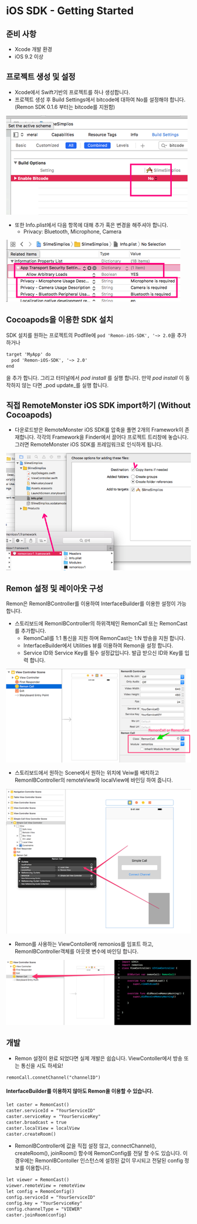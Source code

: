 # iOS SDK - Getting Started

## 준비 사항

* Xcode 개발 환경
* iOS 9.2 이상

## 프로젝트 생성 및 설정

* Xcode에서 Swift기반의 프로젝트를 하나 생성합니다.
* 프로젝트 생성 후 Build Settings에서 bitcode에 대하여 No를 설정해야 합니다. \(Remon SDK 0.1.6 부터는 bitcode를 지원함\)

![bitcode](../.gitbook/assets/ios_bitcode.png)

* 또한 Info.plist에서 다음 항목에 대해 추가 혹은 변경을 해주셔야 합니다.
  * Privacy: Bluetooth, Microphone, Camera

![settings](../.gitbook/assets/ios_buildsettings.png)

## Cocoapods을 이용한 SDK 설치

SDK 설치를 원하는 프로젝트의 Podfile에 `pod 'Remon-iOS-SDK', '~> 2.0`을 추가 하거나

```text
target 'MyApp' do
  pod 'Remon-iOS-SDK', '~> 2.0'
end
```

을 추가 합니다. 그리고 터미널에서 _pod install_ 를 실행 합니다. 만약 _pod install_ 이 동작하지 않는 다면 _pod update_를 실행 합니다.

## 직접 RemoteMonster iOS SDK import하기 \(Without Cocoapods\)

* 다운로드받은 RemoteMonster iOS SDK를 압축을 풀면 2개의 Framework이 존재합니다. 각각의 Framework을 Finder에서 끌어다 프로젝트 트리창에 놓습니다. 그러면 RemoteMonster iOS SDK를 프레임워크로 인식하게 됩니다.

![framework](../.gitbook/assets/ios_importframework.png)

## Remon 설정 및 레이아웃 구성

Remon은 RemonIBController를 이용하여 InterfaceBuilder를 이용한 설정이 가능 합니다.

* 스토리보드에 RemonIBController의 하위객체인 RemonCall 또는 RemonCast를 추가합니다.
  * RemonCall를 1:1 통신을 지원 하며 RemonCast는 1:N 방송을 지원 합니다.
  * InterfaceBuilder에서 Utilities 뷰를 이용하여 Remon을 설정 합니다.
  * Service ID와 Service Key를 필수 설정값입니다. 발급 받으신 ID와 Key를 입력 합니다.

![](../.gitbook/assets/basic_config.png)

* 스토리보드에서 원하는 Scene에서 원하는 위치에 Veiw를 배치하고 RemonIBController의 remoteView와 localView에 바인딩 하여 줍니다.

![](../.gitbook/assets/basic_config3.png)

* Remon를 사용하는 ViewContoller에 remonios를 임포트 하고, RemonIBController객체를 아웃렛 변수에 바인딩 합니다.

![](../.gitbook/assets/basic_config2.png)

## 개발

* Remon 설정이 완료 되었다면 실제 개발은 쉽습니다. ViewContoller에서 방송 또는 통신을 시도 하세요!

```text
remonCall.connetChannel("channelID")
```

#### InterfaceBuilder를 이용하지 않아도 Remon을 이용할 수 있습니다.

```text
let caster = RemonCast()
caster.serviceId = "YourServiceID"
caster.serviceKey = "YourServiceKey"
caster.broadcast = true
caster.localView = localView
caster.createRoom()
```

* RemonIBController에 값을 직접 설정 않고, connectChannel\(\), createRoom\(\), joinRoom\(\) 함수에 RemonConfig를 전달 할 수도 있습니다. 이 경우에는  RemonIBContoller 인스턴스에 설정된 값이 무시되고 전달된 config 정보를 이용합니다.

```text
let viewer = RemonCast()
viewer.remoteView = remoteView
let config = RemonConfig()
config.serviceId = "YourServiceID"
config.key = "YourServiceKey"
config.channelType = "VIEWER"
caster.joinRoom(config)
```



